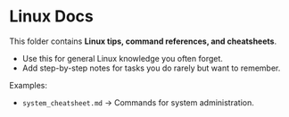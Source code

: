 # Linux Docs

This folder contains **Linux tips, command references, and cheatsheets**.

- Use this for general Linux knowledge you often forget.  
- Add step-by-step notes for tasks you do rarely but want to remember.

Examples:  
- `system_cheatsheet.md` → Commands for system administration.  
